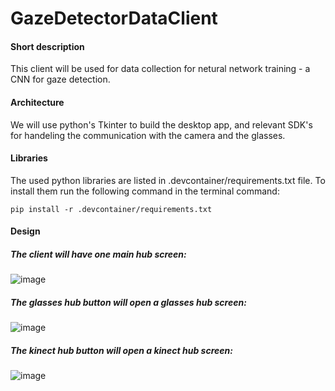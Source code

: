 # GazeDetectorDataClient
#### Short description
This client will be used for data collection for netural network training - a CNN for gaze detection.

#### Architecture
We will use python's Tkinter to build the desktop app, and relevant SDK's for handeling the communication with the camera and the glasses.

#### Libraries
The used python libraries are listed in .devcontainer/requirements.txt file. To install them run the following command in the terminal command:
```
pip install -r .devcontainer/requirements.txt
```

#### Design
##### The client will have one main hub screen:
![image](https://github.com/DanielB159/GazeDetectorDataClient/assets/107650756/aa32c0b8-49d1-409b-8fc3-bce0a77a90a4)

##### The glasses hub button will open a glasses hub screen:
![image](https://github.com/DanielB159/GazeDetectorDataClient/assets/107650756/fabc0a0e-e7f6-46cc-bb1f-4b217e4982e0)

##### The kinect hub button will open a kinect hub screen:
![image](https://github.com/DanielB159/GazeDetectorDataClient/assets/107650756/7a01b8c2-cb95-49e6-aefd-4e608a25fdba)
